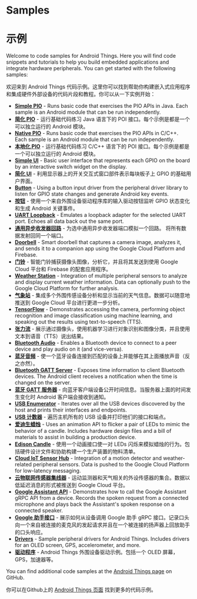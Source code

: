 # Samples

# 示例


<p>Welcome to code samples for Android Things. Here you will find code snippets and
tutorials to help you build embedded applications and integrate hardware
peripherals. You can get started with the following samples:</p>

<p>欢迎来到 Android Things 代码示例。这里你可以找到帮助你构建嵌入式应用程序和集成硬件外部设备的代码片段和教程。你可以从一下实例开始： </p>
<ul>
<li><a href="https://github.com/androidthings/sample-simplepio"><strong>Simple PIO</strong></a> -
    Runs basic code that exercises the PIO APIs in Java. Each sample is an
    Android module that can be run independently.</li>
<li><a href="https://github.com/androidthings/sample-simplepio"><strong>简化 PIO</strong></a> -
    运行基础代码练习 Java 语言下的 POI 接口。每个示例是都是一个可以独立运行的 Android 模块。</li>   

<li><a href="https://github.com/androidthings/sample-nativepio"><strong>Native PIO</strong></a> -
    Runs basic code that exercises the PIO APIs in C/C++. Each sample is an
    Android module that can be run independently.</li>
<li><a href="https://github.com/androidthings/sample-nativepio"><strong>本地化 PIO</strong></a> -
    运行基础代码练习 C/C++ 语言下的 POI 接口。每个示例是都是一个可以独立运行的 Android 模块。</li>

<li><a href="https://github.com/androidthings/sample-simpleui"><strong>Simple UI</strong></a> -
    Basic user interface that represents each GPIO on the board by an interactive
    switch widget on the display.</li>
<li><a href="https://github.com/androidthings/sample-simpleui"><strong>简化 UI</strong></a> -
    利用显示器上的开关交互式窗口部件表示每块板子上 GPIO 的基础用户界面。</li>

<li><a href="https://github.com/androidthings/sample-button"><strong>Button</strong></a> -
    Using a button input driver from the peripheral driver library to listen for
    GPIO state changes and generate Android key events.</li>
<li><a href="https://github.com/androidthings/sample-button"><strong>按钮</strong></a> -
    使用一个来自外围设备驱动程序库的输入驱动按钮监听 GPIO 状态变化和生成 Android 关键事件。</li>

<li><a href="https://github.com/androidthings/sample-uartloopback"><strong>UART Loopback</strong></a> -
    Emulates a loopback adapter for the selected UART port. Echoes all data
    back out the same port.</li>
<li><a href="https://github.com/androidthings/sample-uartloopback"><strong>通用异步收发器回路</strong></a> -
    为选中通用异步收发器端口模拟一个回路。 将所有数据发射回同一个端口。</li>

<li><a href="https://github.com/androidthings/doorbell"><strong>Doorbell</strong></a> -
    Smart doorbell that captures a camera image, analyzes it, and sends it to a
    companion app using the Google Cloud Platform and Firebase.</li>
<li><a href="https://github.com/androidthings/doorbell"><strong>门铃</strong></a> -
    智能门铃捕获摄像头图像，分析它，并且将其发送到使用 Google Cloud 平台和 Firebase 的配套应用程序。</li>

<li><a href="https://github.com/androidthings/weatherstation"><strong>Weather Station</strong></a> -
    Integration of multiple peripheral sensors to analyze and display current
    weather information. Data can optionally push to the Google Cloud Platform
    for further analysis.</li>
<li><a href="https://github.com/androidthings/weatherstation"><strong>气象站</strong></a> -
    集成多个外围传感设备分析和显示当前的天气信息。数据可以随意地推送到 Google Cloud 平台进行更进一步分析。 </li>

<li><a href="https://github.com/androidthings/sample-tensorflow-imageclassifier"><strong>TensorFlow</strong></a> -
    Demonstrates accessing the camera, performing object recognition and image
    classification using machine learning, and speaking out the results using
    text-to-speech (TTS).</li>
<li><a href="https://github.com/androidthings/sample-tensorflow-imageclassifier"><strong>张力流</strong></a> -
    展示通过摄像头，使用机器学习进行对象识别和图像分类，并且使用文本到语音（TTS）说出结果。</li>

<li><a href="https://github.com/androidthings/sample-bluetooth-audio"><strong>Bluetooth Audio</strong></a> -
    Enables a Bluetooth device to connect to a peer device and play audio
    on it (and vice-versa).</li>
<li><a href="https://github.com/androidthings/sample-bluetooth-audio"><strong>蓝牙音频</strong></a> -
    使一个蓝牙设备连接到匹配的设备上并能够在其上面播放声音（反之亦然）。</li>

<li><a href="https://github.com/androidthings/sample-bluetooth-le-gattserver"><strong>Bluetooth GATT Server</strong></a> -
    Exposes time information to client Bluetooth devices. The Android client
    receives a notification when the time is changed on the server.</li>
<li><a href="https://github.com/androidthings/sample-bluetooth-le-gattserver"><strong>蓝牙 GATT 服务器</strong></a> -
    向蓝牙客户端设备公开时间信息。当服务器上面的时间发生变化时 Android 客户端会接收到通知。</li>

<li><a href="https://github.com/androidthings/sample-usbenum"><strong>USB Enumerator</strong></a> -
    Iterates over all the USB devices discovered by the host and prints their
    interfaces and endpoints.</li>
<li><a href="https://github.com/androidthings/sample-usbenum"><strong>USB 计数器</strong></a> -
    遍历主机所有的 USB 设备并打印他们的接口和端点。</li>

<li><a href="https://github.com/androidthings/edison-candle"><strong>爱迪生蜡烛</strong></a> -
    Uses an animation API to flicker a pair of LEDs to mimic the behavior of a
    candle. Includes hardware design files and a bill of materials to assist in
    building a production device.</li>
<li><a href="https://github.com/androidthings/edison-candle"><strong>Edison Candle</strong></a> -
    使用一个动画接口使一对 LEDs 闪烁来模拟蜡烛的行为。包括硬件设计文件和协助构建一个生产装置的物料清单。</li>

<li><a href="https://github.com/androidthings/sensorhub-cloud-iot"><strong>Cloud IoT Sensor Hub</strong></a> -
    Integration of a motion detector and weather-related peripheral sensors. Data
    is pushed to the Google Cloud Platform for low-latency messaging.</li>
<li><a href="https://github.com/androidthings/sensorhub-cloud-iot"><strong>云物联网传感器集线器</strong></a> -
    运动监测器和天气相关的外设传感器的集合。数据以低延迟消息的形式被推送到 Google Cloud 平台。</li>

<li><a href="https://github.com/androidthings/sample-googleassistant"><strong>Google Assistant API</strong></a> -
    Demonstrates how to call the Google Assistant gRPC API from a device. Records
    the spoken request from a connected microphone and plays back the Assistant's
    spoken response on a connected speaker.</li>
<li><a href="https://github.com/androidthings/sample-googleassistant"><strong>Google 助手接口</strong></a> -
    展示如何从设备调用 Google 助手 gRPC 接口。记录口头向一个来自被连接的麦克风的发起请求并且在一个被连接的扬声器上回放助手的口头响应。</li>

<li><a href="https://github.com/androidthings/drivers-samples"><strong>Drivers</strong></a> -
    Sample peripheral drivers for Android Things. Includes drivers for an OLED
    screen, GPS, accelerometer, and more.</li>
<li><a href="https://github.com/androidthings/drivers-samples"><strong>驱动程序</strong></a> -
    Android Things 外围设备驱动示例。包括一个 OLED 屏幕，GPS，加速器等。</li>
</ul>
<p>You can find additional code samples at the
<a class="external-link" href="https://github.com/androidthings">Android Things page</a>
on GitHub.</p>
<p>你可以在Github上的
<a class="external-link" href="https://github.com/androidthings">Android Things 页面</a>
找到更多的代码示例。</p>
